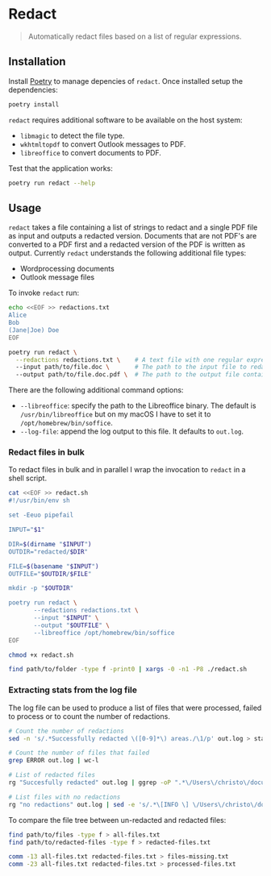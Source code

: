 # Redact

> Automatically redact files based on a list of regular expressions.

## Installation

Install [Poetry](https://python-poetry.org/docs/#installation) to manage depencies of `redact`. Once installed setup the dependencies:

``` sh
poetry install
```

`redact` requires additional software to be available on the host system:

- `libmagic` to detect the file type.
- `wkhtmltopdf` to convert Outlook messages to PDF.
- `libreoffice` to convert documents to PDF.

Test that the application works:

``` sh
poetry run redact --help
```

## Usage

`redact` takes a file containing a list of strings to redact and a single PDF file as input and outputs a redacted version. Documents that are not PDF's are converted to a PDF first and a redacted version of the PDF is written as output. Currently `redact` understands the following additional file types:

- Wordprocessing documents
- Outlook message files

To invoke `redact` run:

``` sh
echo <<EOF >> redactions.txt
Alice
Bob
(Jane|Joe) Doe
EOF

poetry run redact \
  --redactions redactions.txt \    # A text file with one regular expression per line.
  --input path/to/file.doc \       # The path to the input file to redact.
  --output path/to/file.doc.pdf \  # The path to the output file containing the redactions.
```

There are the following additional command options:

- `--libreoffice`: specify the path to the Libreoffice binary. The default is `/usr/bin/libreoffice` but on my macOS I have to set it to `/opt/homebrew/bin/soffice`.
- `--log-file`: append the log output to this file. It defaults to `out.log`.

### Redact files in bulk

To redact files in bulk and in parallel I wrap the invocation to `redact` in a shell script.


``` sh
cat <<EOF >> redact.sh
#!/usr/bin/env sh

set -Eeuo pipefail

INPUT="$1"

DIR=$(dirname "$INPUT")
OUTDIR="redacted/$DIR"

FILE=$(basename "$INPUT")
OUTFILE="$OUTDIR/$FILE"

mkdir -p "$OUTDIR"

poetry run redact \
       --redactions redactions.txt \
       --input "$INPUT" \
       --output "$OUTFILE" \
       --libreoffice /opt/homebrew/bin/soffice
EOF

chmod +x redact.sh

find path/to/folder -type f -print0 | xargs -0 -n1 -P8 ./redact.sh
```

### Extracting stats from the log file

The log file can be used to produce a list of files that were processed, failed to process or to count the number of redactions.

``` sh
# Count the number of redactions
sed -n 's/.*Successfully redacted \([0-9]*\) areas./\1/p' out.log > stats.txt

# Count the number of files that failed
grep ERROR out.log | wc-l

# List of redacted files
rg "Succesfully redacted" out.log | ggrep -oP ".*\/Users\/christo\/documents(.*)$"

# List files with no redactions
rg "no redactions" out.log | sed -e 's/.*\[INFO \] \/Users\/christo\/documents\/\(.*\) had no redactions.$/\1/' | sort | uniq > unredacted.txt
```

To compare the file tree between un-redacted and redacted files:

``` sh
find path/to/files -type f > all-files.txt
find path/to/redacted-files -type f > redacted-files.txt

comm -13 all-files.txt redacted-files.txt > files-missing.txt
comm -23 all-files.txt redacted-files.txt > processed-files.txt 
```

